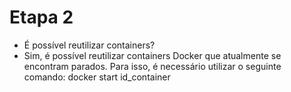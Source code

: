 # Etapa 2
- É possível reutilizar containers?
- Sim, é possível reutilizar containers Docker que atualmente se encontram parados. Para isso, é necessário utilizar o seguinte comando: docker start id_container